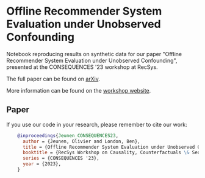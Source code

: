 # Offline Recommender System Evaluation under Unobserved Confounding
Notebook reproducing results on synthetic data for our paper "Offline Recommender System Evaluation under Unobserved Confounding", presented at the CONSEQUENCES '23 workshop at RecSys.

The full paper can be found on [arXiv](https://arxiv.org/abs/2309.04222).

More information can be found on the [workshop website](https://sites.google.com/view/consequences2023/home).

## Paper
If you use our code in your research, please remember to cite our work:

```BibTeX
    @inproceedings{Jeunen_CONSEQUENCES23,
      author = {Jeunen, Olivier and London, Ben},
      title = {Offline Recommender System Evaluation under Unobserved Confounding},
      booktitle = {RecSys Workshop on Causality, Counterfactuals \& Sequential Decision-Making},
      series = {CONSEQUENCES '23},
      year = {2023},
    }
```
